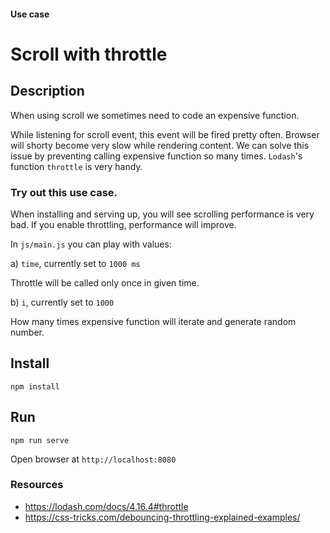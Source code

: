 #### Use case
# Scroll with throttle

## Description

When using scroll we sometimes need to code an expensive function.

While listening for scroll event, this event will be fired pretty often. Browser will shorty become very slow while rendering content. We can solve this issue by preventing calling expensive function so many times. `Lodash`'s function `throttle` is very handy.

### Try out this use case.

When installing and serving up, you will see scrolling performance is very bad. If you enable throttling, performance will improve.

In `js/main.js` you can play with values:

a) `time`, currently set to `1000 ms`

Throttle will be called only once in given time.

b) `i`, currently set to `1000`

How many times expensive function will iterate and generate random number.

## Install

`npm install`

## Run

`npm run serve`

Open browser at `http://localhost:8080`

### Resources

- https://lodash.com/docs/4.16.4#throttle
- https://css-tricks.com/debouncing-throttling-explained-examples/
